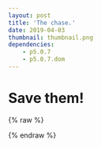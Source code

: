 ```yaml
---
layout: post
title: 'The chase.'
date: 2019-04-03
thumbnail: thumbnail.png
dependencies:
    - p5.0.7
    - p5.0.7.dom
---
```


# Save them!

{% raw %}

<script src="p5/chase_overlay.js"></script>

{% endraw %}
